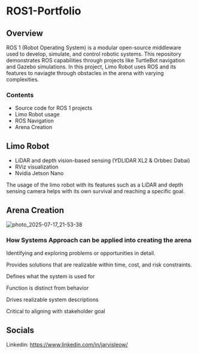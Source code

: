 # ROS1-Portfolio


## Overview

ROS 1 (Robot Operating System) is a modular open-source middleware used to develop, simulate, and control robotic systems. This repository demonstrates ROS capabilities through projects like TurtleBot navigation and Gazebo simulations. In this project, Limo Robot uses ROS and its features to naviagte through obstacles in the arena with varying complexities.

### Contents

- Source code for ROS 1 projects
- Limo Robot usage
- ROS Navigation
- Arena Creation

## Limo Robot

- LiDAR and depth vision-based sensing (YDLIDAR XL2 & Orbbec Dabai)
- RViz visualization
- Nvidia Jetson Nano

The usage of the limo robot with its features such as a LiDAR and depth sensing camera helps with its own survival and reaching a specific goal.

## Arena Creation

![photo_2025-07-17_21-53-38](https://github.com/user-attachments/assets/6cbf3fc7-dd59-4011-8611-28bc11c26d71)

### How Systems Approach can be applied into creating the arena
<p>Identifying and exploring problems or opportunities in detail.</p>
<p>Provides solutions that are realizable within time, cost, and risk constraints.</p>
<p>Defines what the system is used for</p>
<p>Function is distinct from behavior</p>
<p>Drives realizable system descriptions</p>
<p>Critical to aligning with stakeholder goal</p>

































## Socials

Linkedin: https://www.linkedin.com/in/jarvisleow/
